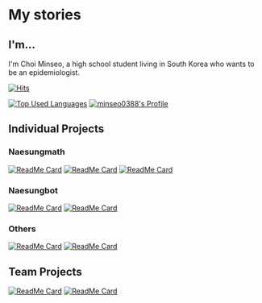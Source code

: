 # My stories
## I'm...
I'm Choi Minseo, a high school student living in South Korea who wants to be an epidemiologist.

[![Hits](https://hits.seeyoufarm.com/api/count/incr/badge.svg?url=https%3A%2F%2Fgithub.com%2Fminseo0388&count_bg=%2379C83D&title_bg=%23555555&icon=&icon_color=%23E7E7E7&title=hits&edge_flat=true)](https://hits.seeyoufarm.com)

[![Top Used Languages](https://github-readme-stats.vercel.app/api/top-langs/?username=minseo0388&hide_border=true&layout=compact)](https://github.com/minseo0388)
[![minseo0388's Profile](https://github-readme-stats.vercel.app/api?username=minseo0388&show_icons=true&hide_border=true)](https://github.com/minseo0388)

## Individual Projects

### Naesungmath

[![ReadMe Card](https://github-readme-stats.vercel.app/api/pin/?username=minseo0388&repo=naesungmath&theme=white)](https://github.com/minseo0388/naesungmath)
[![ReadMe Card](https://github-readme-stats.vercel.app/api/pin/?username=minseo0388&repo=naesungmath-deno&theme=white)](https://github.com/minseo0388/naesungmath-deno)
[![ReadMe Card](https://github-readme-stats.vercel.app/api/pin/?username=minseo0388&repo=naesungmath-cs&theme=white)](https://github.com/minseo0388/naesungmath-cs)

### Naesungbot
[![ReadMe Card](https://github-readme-stats.vercel.app/api/pin/?username=minseo0388&repo=Naesungbot-v3&theme=white)](https://github.com/minseo0388/Naesungbot-v3)
[![ReadMe Card](https://github-readme-stats.vercel.app/api/pin/?username=minseo0388&repo=Naesungbot-v1&theme=white)](https://github.com/minseo0388/Naesungbot-v1)

### Others
[![ReadMe Card](https://github-readme-stats.vercel.app/api/pin/?username=minseo0388&repo=graphweb&theme=white)](https://github.com/minseo0388/graphweb)
[![ReadMe Card](https://github-readme-stats.vercel.app/api/pin/?username=minseo0388&repo=compress&theme=white)](https://github.com/minseo0388/compress)


## Team Projects
[![ReadMe Card](https://github-readme-stats.vercel.app/api/pin/?username=harmonyland&repo=harmony&theme=white)](https://github.com/harmonyland/harmony)
[![ReadMe Card](https://github-readme-stats.vercel.app/api/pin/?username=dps0340&repo=betweenbot&theme=white)](https://github.com/dps0340/betweenbot)


